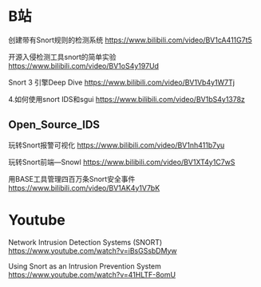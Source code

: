 
# B站

创建带有Snort规则的检测系统 https://www.bilibili.com/video/BV1cA411G7t5

开源入侵检测工具snort的简单实验 https://www.bilibili.com/video/BV1oS4y197Ud

Snort 3 引擎Deep Dive https://www.bilibili.com/video/BV1Vb4y1W7Tj

4.如何使用snort IDS和sgui https://www.bilibili.com/video/BV1bS4y1378z

## Open_Source_IDS

玩转Snort报警可视化 https://www.bilibili.com/video/BV1nh411b7yu

玩转Snort前端—Snowl https://www.bilibili.com/video/BV1XT4y1C7wS

用BASE工具管理四百万条Snort安全事件 https://www.bilibili.com/video/BV1AK4y1V7bK

# Youtube

Network Intrusion Detection Systems (SNORT) https://www.youtube.com/watch?v=iBsGSsbDMyw

Using Snort as an Intrusion Prevention System https://www.youtube.com/watch?v=41HLTF-8omU
